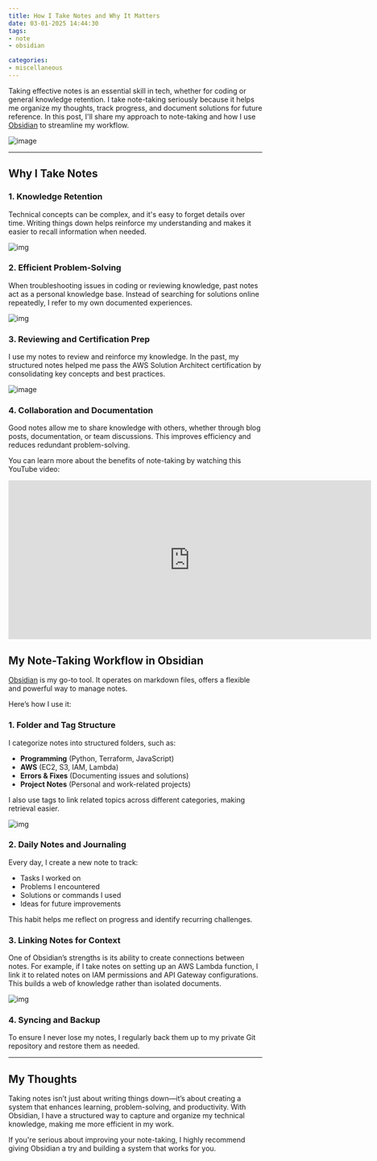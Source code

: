 ```yaml
---
title: How I Take Notes and Why It Matters
date: 03-01-2025 14:44:30
tags:
- note
- obsidian

categories:
- miscellaneous
---
```


Taking effective notes is an essential skill in tech, whether for coding or general knowledge retention. I take note-taking seriously because it helps me organize my thoughts, track progress, and document solutions for future reference. In this post, I'll share my approach to note-taking and how I use [Obsidian](https://obsidian.md/) to streamline my workflow.

![image](https://s3.us-east-1.amazonaws.com/blog.khoah.net/media/taking-note/gif.gif)

--- 

## Why I Take Notes

### 1. Knowledge Retention
Technical concepts can be complex, and it's easy to forget details over time. Writing things down helps reinforce my understanding and makes it easier to recall information when needed.

![img](https://s3.us-east-1.amazonaws.com/blog.khoah.net/media/taking-note/tk-1.png)


### 2. Efficient Problem-Solving
When troubleshooting issues in coding or reviewing knowledge, past notes act as a personal knowledge base. Instead of searching for solutions online repeatedly, I refer to my own documented experiences.

![img](https://s3.us-east-1.amazonaws.com/blog.khoah.net/media/taking-note/tk-2.png)

### 3. Reviewing and Certification Prep
I use my notes to review and reinforce my knowledge. In the past, my structured notes helped me pass the AWS Solution Architect certification by consolidating key concepts and best practices.

![image](https://s3.us-east-1.amazonaws.com/blog.khoah.net/media/taking-note/aws_cert.png)

### 4. Collaboration and Documentation
Good notes allow me to share knowledge with others, whether through blog posts, documentation, or team discussions. This improves efficiency and reduces redundant problem-solving.

You can learn more about the benefits of note-taking by watching this YouTube video:

<iframe width="720" height="315" src="https://www.youtube.com/embed/Xw3SkhB4dMk?si=IwoK-ngdcd7V5lNd" title="YouTube video player" frameborder="0" allow="accelerometer; autoplay; clipboard-write; encrypted-media; gyroscope; picture-in-picture; web-share" referrerpolicy="strict-origin-when-cross-origin" allowfullscreen></iframe>


## My Note-Taking Workflow in Obsidian

[Obsidian](https://obsidian.md/) is my go-to tool. It operates on markdown files, offers a flexible and powerful way to manage notes. 

Here’s how I use it:

### 1. **Folder and Tag Structure**
I categorize notes into structured folders, such as:
- **Programming** (Python, Terraform, JavaScript)
- **AWS** (EC2, S3, IAM, Lambda)
- **Errors & Fixes** (Documenting issues and solutions)
- **Project Notes** (Personal and work-related projects)

I also use tags to link related topics across different categories, making retrieval easier.

![img](https://s3.us-east-1.amazonaws.com/blog.khoah.net/media/taking-note/tk-3.png)

### 2. **Daily Notes and Journaling**
Every day, I create a new note to track:
- Tasks I worked on
- Problems I encountered
- Solutions or commands I used
- Ideas for future improvements

This habit helps me reflect on progress and identify recurring challenges.

### 3. **Linking Notes for Context**
One of Obsidian’s strengths is its ability to create connections between notes. For example, if I take notes on setting up an AWS Lambda function, I link it to related notes on IAM permissions and API Gateway configurations. This builds a web of knowledge rather than isolated documents.

![img](https://s3.us-east-1.amazonaws.com/blog.khoah.net/media/taking-note/tk-5.png)


### 4. **Syncing and Backup**
To ensure I never lose my notes, I regularly back them up to my private Git repository and restore them as needed.

---

## My Thoughts

Taking notes isn’t just about writing things down—it’s about creating a system that enhances learning, problem-solving, and productivity. 
With Obsidian, I have a structured way to capture and organize my technical knowledge, making me more efficient in my work. 

If you're serious about improving your note-taking, I highly recommend giving Obsidian a try and building a system that works for you.

